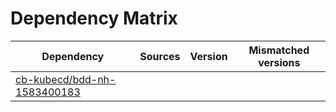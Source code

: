 # Dependency Matrix

Dependency | Sources | Version | Mismatched versions
---------- | ------- | ------- | -------------------
[cb-kubecd/bdd-nh-1583400183](https://github.com/cb-kubecd/bdd-nh-1583400183.git) |  | []() | 
